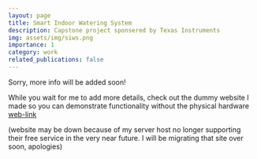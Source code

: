 ```yaml
---
layout: page
title: Smart Indoor Watering System
description: Capstone project sponsered by Texas Instruments
img: assets/img/siws.png
importance: 1
category: work
related_publications: false
---
```


Sorry, more info will be added soon!

While you wait for me to add more details, check out the dummy website I made so you can demonstrate functionality without the physical hardware [web-link](http://smartindoorwatering.site)

(website may be down because of my server host no longer supporting their free service in the very near future. I will be migrating that site over soon, apologies)